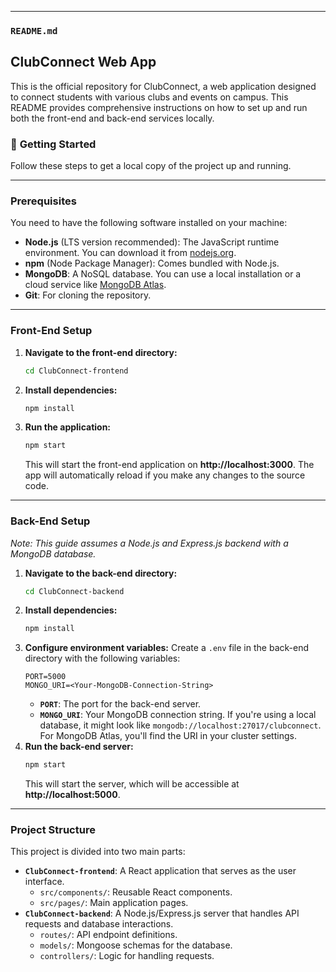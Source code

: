 -----

### **`README.md`**

## ClubConnect Web App

This is the official repository for ClubConnect, a web application designed to connect students with various clubs and events on campus. This README provides comprehensive instructions on how to set up and run both the front-end and back-end services locally.

### 🚀 **Getting Started**

Follow these steps to get a local copy of the project up and running.

-----

### **Prerequisites**

You need to have the following software installed on your machine:

  * **Node.js** (LTS version recommended): The JavaScript runtime environment. You can download it from [nodejs.org](https://nodejs.org/).
  * **npm** (Node Package Manager): Comes bundled with Node.js.
  * **MongoDB**: A NoSQL database. You can use a local installation or a cloud service like [MongoDB Atlas](https://www.mongodb.com/cloud/atlas).
  * **Git**: For cloning the repository.

-----

### **Front-End Setup**

1.  **Navigate to the front-end directory:**
    ```bash
    cd ClubConnect-frontend
    ```
2.  **Install dependencies:**
    ```bash
    npm install
    ```
3.  **Run the application:**
    ```bash
    npm start
    ```
    This will start the front-end application on **http://localhost:3000**. The app will automatically reload if you make any changes to the source code.

-----

### **Back-End Setup**

*Note: This guide assumes a Node.js and Express.js backend with a MongoDB database.*

1.  **Navigate to the back-end directory:**
    ```bash
    cd ClubConnect-backend
    ```
2.  **Install dependencies:**
    ```bash
    npm install
    ```
3.  **Configure environment variables:**
    Create a `.env` file in the back-end directory with the following variables:
    ```
    PORT=5000
    MONGO_URI=<Your-MongoDB-Connection-String>
    ```
      * **`PORT`**: The port for the back-end server.
      * **`MONGO_URI`**: Your MongoDB connection string. If you're using a local database, it might look like `mongodb://localhost:27017/clubconnect`. For MongoDB Atlas, you'll find the URI in your cluster settings.
4.  **Run the back-end server:**
    ```bash
    npm start
    ```
    This will start the server, which will be accessible at **http://localhost:5000**.

-----

### **Project Structure**

This project is divided into two main parts:

  * **`ClubConnect-frontend`**: A React application that serves as the user interface.
      * `src/components/`: Reusable React components.
      * `src/pages/`: Main application pages.
  * **`ClubConnect-backend`**: A Node.js/Express.js server that handles API requests and database interactions.
      * `routes/`: API endpoint definitions.
      * `models/`: Mongoose schemas for the database.
      * `controllers/`: Logic for handling requests.
